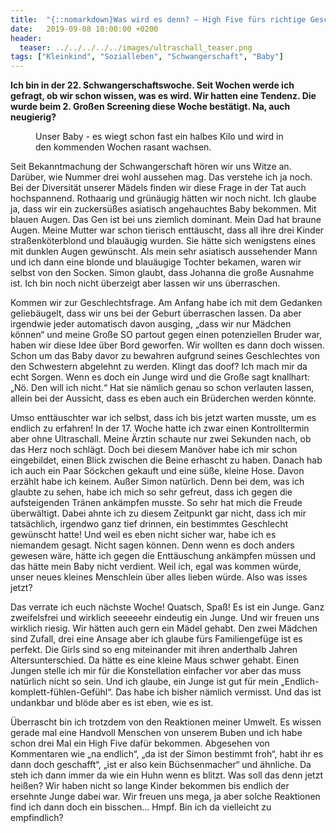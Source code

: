 ```yaml
---
title:  "{::nomarkdown}Was wird es denn? – High Five fürs richtige Geschlecht{:/}"
date:   2019-09-08 10:00:00 +0200
header:
  teaser: ../../../../../images/ultraschall_teaser.png
tags: ["Kleinkind", "Sozialleben", "Schwangerschaft", "Baby"]
---
```


**Ich bin in der 22. Schwangerschaftswoche. Seit Wochen werde ich gefragt, ob wir schon wissen, was es wird. Wir hatten eine Tendenz. Die wurde beim 2. Großen Screening diese Woche bestätigt. Na, auch neugierig?**

<figure>
  <img src="../../../../../images/ultraschall.png" alt="">
  <figcaption>Unser Baby - es wiegt schon fast ein halbes Kilo und wird in den kommenden Wochen rasant wachsen.</figcaption>
</figure>

Seit Bekanntmachung der Schwangerschaft hören wir uns Witze an. Darüber, wie Nummer drei wohl aussehen mag. Das verstehe ich ja noch. Bei der Diversität unserer Mädels finden wir diese Frage in der Tat auch hochspannend. Rothaarig und grünäugig hätten wir noch nicht. Ich glaube ja, dass wir ein zuckersüßes asiatisch angehauchtes Baby bekommen. Mit blauen Augen. Das Gen ist bei uns ziemlich dominant. Mein Dad hat braune Augen. Meine Mutter war schon tierisch enttäuscht, dass all ihre drei Kinder straßenköterblond und blauäugig wurden. Sie hätte sich wenigstens eines mit dunklen Augen gewünscht. Als mein sehr asiatisch aussehender Mann und ich dann eine blonde und blauäugige Tochter bekamen, waren wir selbst von den Socken. Simon glaubt, dass Johanna die große Ausnahme ist. Ich bin noch nicht überzeigt aber lassen wir uns überraschen.

Kommen wir zur Geschlechtsfrage. Am Anfang habe ich mit dem Gedanken geliebäugelt, dass wir uns bei der Geburt überraschen lassen. Da aber irgendwie jeder automatisch davon ausging, „dass wir nur Mädchen können“ und meine Große SO partout gegen einen potenziellen Bruder war, haben wir diese Idee über Bord geworfen. Wir wollten es dann doch wissen. Schon um das Baby davor zu bewahren aufgrund seines Geschlechtes von den Schwestern abgelehnt zu werden. Klingt das doof? Ich mach mir da echt Sorgen. Wenn es doch ein Junge wird und die Große sagt knallhart: „Nö. Den will ich nicht.“ Hat sie nämlich genau so schon verlauten lassen, allein bei der Aussicht, dass es eben auch ein Brüderchen werden könnte. 

Umso enttäuschter war ich selbst, dass ich bis jetzt warten musste, um es endlich zu erfahren! In der 17. Woche hatte ich zwar einen Kontrolltermin aber ohne Ultraschall. Meine Ärztin schaute nur zwei Sekunden nach, ob das Herz noch schlägt. Doch bei diesem Manöver habe ich mir schon eingebildet, einen Blick zwischen die Beine erhascht zu haben. Danach hab ich auch ein Paar Söckchen gekauft und eine süße, kleine Hose. Davon erzählt habe ich keinem. Außer Simon natürlich. Denn bei dem, was ich glaubte zu sehen, habe ich mich so sehr gefreut, dass ich gegen die aufsteigenden Tränen ankämpfen musste. So sehr hat mich die Freude überwältigt. Dabei ahnte ich zu diesem Zeitpunkt gar nicht, dass ich mir tatsächlich, irgendwo ganz tief drinnen, ein bestimmtes Geschlecht gewünscht hatte! Und weil es eben nicht sicher war, habe ich es niemandem gesagt. Nicht sagen können. Denn wenn es doch anders gewesen wäre, hätte ich gegen die Enttäuschung ankämpfen müssen und das hätte mein Baby nicht verdient. Weil ich, egal was kommen würde, unser neues kleines Menschlein über alles lieben würde. Also was isses jetzt?

Das verrate ich euch nächste Woche! Quatsch, Spaß! Es ist ein Junge. Ganz zweifelsfrei und wirklich seeeeehr eindeutig ein Junge. Und wir freuen uns wirklich riesig. Wir hätten auch gern ein Mädel gehabt. Den zwei Mädchen sind Zufall, drei eine Ansage aber ich glaube fürs Familiengefüge ist es perfekt. Die Girls sind so eng miteinander mit ihren anderthalb Jahren Altersunterschied. Da hätte es eine kleine Maus schwer gehabt. Einen Jungen stelle ich mir für die Konstellation einfacher vor aber das muss natürlich nicht so sein. Und ich glaube, ein Junge ist gut für mein „Endlich-komplett-fühlen-Gefühl“. Das habe ich bisher nämlich vermisst. Und das ist undankbar und blöde aber es ist eben, wie es ist.

Überrascht bin ich trotzdem von den Reaktionen meiner Umwelt. Es wissen gerade mal eine Handvoll Menschen von unserem Buben und ich habe schon drei Mal ein High Five dafür bekommen. Abgesehen von Kommentaren wie „na endlich“, „da ist der Simon bestimmt froh“, habt ihr es dann doch geschafft“, „ist er also kein Büchsenmacher“ und ähnliche. Da steh ich dann immer da wie ein Huhn wenn es blitzt. Was soll das denn jetzt heißen? Wir haben nicht so lange Kinder bekommen bis endlich der ersehnte Junge dabei war. Wir freuen uns mega, ja aber solche Reaktionen find ich dann doch ein bisschen… Hmpf. Bin ich da vielleicht zu empfindlich?  



  



  











 















 












   






































